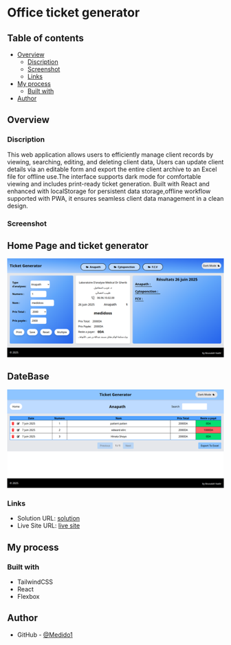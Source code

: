 # Office ticket generator
## Table of contents

- [Overview](#overview)
  - [Discription](#the-challenge)
  - [Screenshot](#screenshot)
  - [Links](#links)
- [My process](#my-process)
  - [Built with](#built-with)
- [Author](#author)

## Overview

### Discription

This web application allows users to efficiently manage client records by viewing, searching, editing, and deleting client data, Users can update client details via an editable form and export the entire client archive to an Excel file for offline use.The interface supports dark mode for comfortable viewing and includes print-ready ticket generation. Built with React and enhanced with localStorage for persistent data storage,offline workflow supported with PWA, it ensures seamless client data management in a clean design.

### Screenshot

  ## Home Page and ticket generator
  ![](./src/screenshots/desktopScreenshot.png)

  ## DateBase
  ![](./src/screenshots/dataBase.png)

### Links

- Solution URL: [solution](https://github.com/Medido1/office_ticket_generator)
- Live Site URL: [live site](https://officeticketgenerator.netlify.app/)

## My process

### Built with

- TailwindCSS
- React
- Flexbox

## Author

- GitHub - [@Medido1](https://github.com/Medido1)


